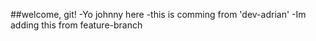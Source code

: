 ##welcome, git!
-Yo johnny here
-this is comming from 'dev-adrian'
-Im adding this from feature-branch